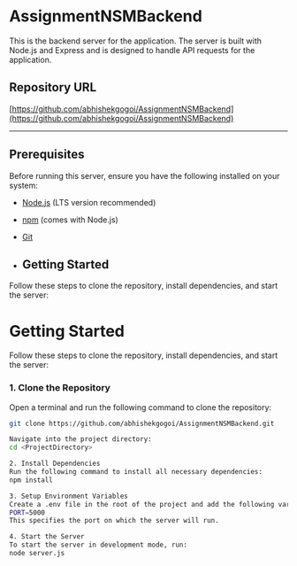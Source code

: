 # AssignmentNSMBackend

This is the backend server for the application. The server is built with Node.js and Express and is designed to handle API requests for the application.

## Repository URL
[https://github.com/abhishekgogoi/AssignmentNSMBackend](https://github.com/abhishekgogoi/AssignmentNSMBackend)

---

## Prerequisites

Before running this server, ensure you have the following installed on your system:

- [Node.js](https://nodejs.org/) (LTS version recommended)
- [npm](https://www.npmjs.com/) (comes with Node.js)
- [Git](https://git-scm.com/)

- ## Getting Started

Follow these steps to clone the repository, install dependencies, and start the server:

# Getting Started

Follow these steps to clone the repository, install dependencies, and start the server:

### 1. Clone the Repository
Open a terminal and run the following command to clone the repository:

```bash
git clone https://github.com/abhishekgogoi/AssignmentNSMBackend.git

Navigate into the project directory:
cd <ProjectDirectory>

2. Install Dependencies
Run the following command to install all necessary dependencies:
npm install

3. Setup Environment Variables
Create a .env file in the root of the project and add the following variable:
PORT=5000
This specifies the port on which the server will run.

4. Start the Server
To start the server in development mode, run:
node server.js
